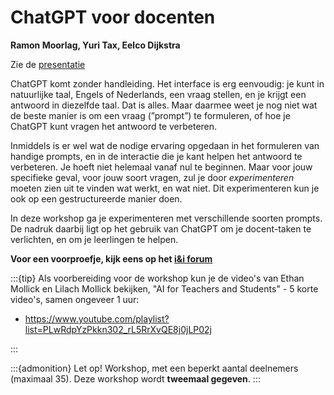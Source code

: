 # ChatGPT voor docenten

**Ramon Moorlag, Yuri Tax, Eelco Dijkstra**

Zie de [presentatie](../assets/chatten-met-docenten.pdf)

ChatGPT komt zonder handleiding. Het interface is erg eenvoudig: je kunt in
natuurlijke taal, Engels of Nederlands, een vraag stellen, en je krijgt een
antwoord in diezelfde taal. Dat is alles. Maar daarmee weet je nog niet wat de
beste manier is om een vraag (”prompt”) te formuleren, of hoe je ChatGPT kunt
vragen het antwoord te verbeteren.

Inmiddels is er wel wat de nodige ervaring opgedaan in het formuleren van
handige prompts, en in de interactie die je kant helpen het antwoord te
verbeteren. Je hoeft niet helemaal vanaf nul te beginnen. Maar voor jouw
specifieke geval, voor jouw soort vragen, zul je door *experimenteren* moeten
zien uit te vinden wat werkt, en wat niet. Dit experimenteren kun je ook op
een gestructureerde manier doen.

In deze workshop ga je experimenteren met verschillende soorten prompts.
De nadruk daarbij ligt op het gebruik van ChatGPT om je docent-taken te verlichten,
en om je leerlingen te helpen. 

**Voor een voorproefje, kijk eens op het 
[i&i forum](https://forum.ieni.org/c/ai-voor-onderwijs/25)**

:::{tip}
Als voorbereiding voor de workshop kun je de video's van Ethan Mollick en Lilach Mollick bekijken, 
"AI for Teachers and Students" - 5 korte video's, samen ongeveer 1 uur:

* https://www.youtube.com/playlist?list=PLwRdpYzPkkn302_rL5RrXvQE8j0jLP02j

:::

:::{admonition} Let op!
Workshop, met een beperkt aantal deelnemers (maximaal 35).
Deze workshop wordt **tweemaal gegeven**.
:::
